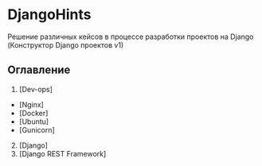 # DjangoHints
Решение различных кейсов в процессе разработки проектов на Django (Конструктор Django проектов v1)

## Оглавление
1. [Dev-ops]
  + [Nginx]
  + [Docker]
  + [Ubuntu]
  + [Gunicorn]
  
2. [Django]
3. [Django REST Framework]
